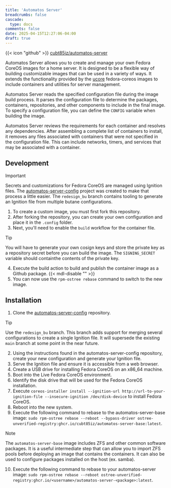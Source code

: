 ```yaml
---
title: 'Automatos Server'
breadcrumbs: false
cascade:
  type: docs
comments: false
date: 2025-04-15T12:27:06-04:00
draft: true
---
```

{{< icon "github" >}} [cubt85iz/automatos-server](https://github.com/cubt85iz/automatos-server)

Automatos Server allows you to create and manage your own Fedora CoreOS images for a home server. It is designed to be a flexible way of building customizable images that can be used in a variety of ways. It extends the functionality provided by the [ucore](https://github.com/ublue-os/ucore) fedora-coreos images to include containers and utilities for server management.

Automatos Server reads the specified configuration file during the image build process. It parses the configuration file to determine the packages, containers, repositories, and other components to include in the final image. To specify a configuration file, you can define the `CONFIG` variable when building the image.

Automatos Server reviews the requirements for each container and resolves any dependencies. After assembling a complete list of containers to install, it removes any files associated with containers that were not specified in the configuration file. This can include networks, timers, and services that may be associated with a container.

## Development

> [!IMPORTANT]
> Secrets and customizations for Fedora CoreOS are managed using Ignition files. The [automatos-server-config](https://github.com/cubt85iz/automatos-server-config) project was created to make that process a little easier. The `redesign_bu` branch contains tooling to generate an Ignition file from multiple butane configurations.

1. To create a custom image, you must first fork this repository.
1. After forking the repository, you can create your own configuration and place it in the `.config` folder.
1. Next, you'll need to enable the `build` workflow for the container file.

> [!TIP]
> You will have to generate your own cosign keys and store the private key as a repository secret before you can build the image. The `SIGNING_SECRET` variable should containthe contents of the private key.

4. Execute the build action to build and publish the container image as a Github package. {{< mdl-disable "<!-- markdownlint-disable MD029 -->" >}}
4. You can now use the `rpm-ostree rebase` command to switch to the new image.

## Installation

1. Clone the [automatos-server-config](https://github.com/cubt85iz/automatos-server-config) repository.

> [!TIP]
> Use the `redesign_bu` branch. This branch adds support for merging several configurations to create a single Ignition file. It will supersede the existing `main` branch at some point in the near future.

2. Using the instructions found in the automatos-server-config repository, create your new configuration and generate your Ignition file.
2. Serve the Ignition file and ensure it is accessible from a web browser.
2. Create a USB drive for installing Fedora CoreOS on an x86_64 machine.
2. Boot into the Live Fedora CoreOS environment.
2. Identify the disk drive that will be used for the Fedora CoreOS installation.
2. Execute `coreos-installer install --ignition-url http://url-to-your-ignition-file --insecure-ignition /dev/disk-device` to install Fedora CoreOS.
2. Reboot into the new system.
2. Execute the following command to rebase to the automatos-server-base image: `sudo rpm-ostree rebase --reboot --bypass-driver ostree-unverified-registry:ghcr.io/cubt85iz/automatos-server-base:latest`.

> [!NOTE]
> The `automatos-server-base` image includes ZFS and other common software packages. It is a useful intermediate step that can allow you to import ZFS pools before deploying an image that contains the containers. It can also be used to configure packages installed on the host (ex. samba).

10. Execute the following command to rebase to your automatos-server image: `sudo rpm-ostree rebase --reboot ostree-unverified-registry:ghcr.io/<username>/automatos-server-<package>:latest`.
